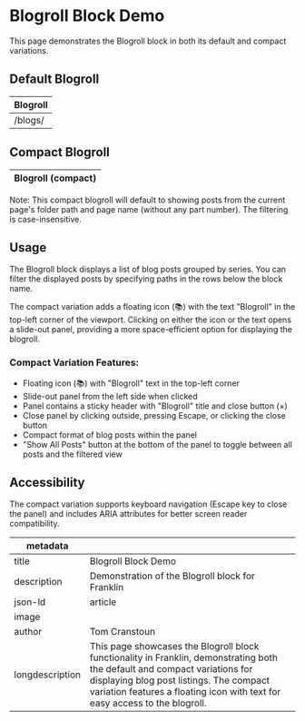 # Blogroll Block Demo

This page demonstrates the Blogroll block in both its default and compact variations.

## Default Blogroll

| Blogroll |
|----------|
| /blogs/  |

## Compact Blogroll

| Blogroll (compact) |
|--------------------|

Note: This compact blogroll will default to showing posts from the current page's folder path and page name (without any part number). The filtering is case-insensitive.

## Usage

The Blogroll block displays a list of blog posts grouped by series. You can filter the displayed posts by specifying paths in the rows below the block name.

The compact variation adds a floating icon (📚) with the text "Blogroll" in the top-left corner of the viewport. Clicking on either the icon or the text opens a slide-out panel, providing a more space-efficient option for displaying the blogroll.

### Compact Variation Features:
- Floating icon (📚) with "Blogroll" text in the top-left corner
- Slide-out panel from the left side when clicked
- Panel contains a sticky header with "Blogroll" title and close button (×)
- Close panel by clicking outside, pressing Escape, or clicking the close button
- Compact format of blog posts within the panel
- "Show All Posts" button at the bottom of the panel to toggle between all posts and the filtered view

## Accessibility
The compact variation supports keyboard navigation (Escape key to close the panel) and includes ARIA attributes for better screen reader compatibility.

| metadata |  |
|----------|--|
| title | Blogroll Block Demo |
| description | Demonstration of the Blogroll block for Franklin |
| json-ld | article |
| image |  |
| author | Tom Cranstoun |
| longdescription | This page showcases the Blogroll block functionality in Franklin, demonstrating both the default and compact variations for displaying blog post listings. The compact variation features a floating icon with text for easy access to the blogroll. |
